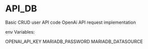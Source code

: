 # API_DB
Basic CRUD user API code
OpenAi API request implementation

env Variables:

OPENAI_API_KEY
MARIADB_PASSWORD
MARIADB_DATASOURCE
